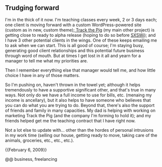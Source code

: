 ## Trudging forward

I'm in the thick of it now. I'm teaching classes every week, 2 or 3 days each; one client is moving forward with a custom WordPress-powered site (custom as in new, custom theme);[ Track the Pig](http://trackthepig.com) (my main other project) is getting close to ready to alpha release (hoping to do so before [SXSWi](http://sxsw.com/interactive)); and I have 3 other potential clients in the wings. One of these keeps emailing me to ask when we can start. This is all good of course; I'm staying busy, generating good client relationships and this potential future business through word of mouth. But at times I get lost in it all and yearn for a manager to tell me what my priorities are.

Then I remember everything else that manager would tell me, and how little choice I have in any of those matters.

So I'm pushing on, haven't thrown in the towel yet; although it helps tremendously to have a supportive significant other, and that's true in many ways. Not only do we have a full income to use for bills, etc. (menaing my income is ancellary), but it also helps to have someone who believes that you can do what you are trying to do. Beyond that, there's also the support of friends and family in many capacities. My dad is helping with working on marketing Track the Pig (and the company I'm forming to hold it); and my friends helped get me the teaching contract that I have right now.

Not a lot else to update with... other than the hordes of personal intrusions in my work time (selling our house, getting ready to move, taking care of the animals, groceries, etc., etc., etc.).

{{February 6, 2009}}

@@ business, freelancing
